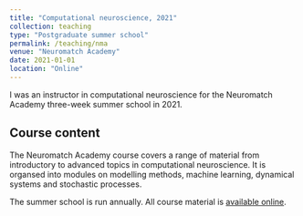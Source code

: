 ```yaml
---
title: "Computational neuroscience, 2021"
collection: teaching
type: "Postgraduate summer school"
permalink: /teaching/nma
venue: "Neuromatch Academy"
date: 2021-01-01
location: "Online"
---
```


I was an instructor in computational neuroscience for the Neuromatch Academy three-week summer school in 2021.

Course content
------

The Neuromatch Academy course covers a range of material from introductory to advanced topics in computational neuroscience. It is organsed into modules on modelling methods, machine learning, dynamical systems and stochastic processes.

The summer school is run annually. All course material is [available online](https://compneuro.neuromatch.io).
